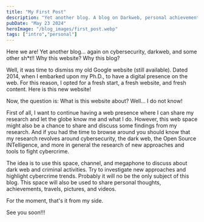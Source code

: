 ```yaml
---
title: "My First Post"
description: "Yet another blog. A blog on Darkweb, personal achievement, and open discussion."
pubDate: "May 23 2024"
heroImage: "/blog_images/first_post.webp"
tags: ["intro","personal"]
---
```


Here we are! Yet another blog... again on cybersecurity, darkweb, and some other sh*t!!
Why this website? Why this blog? </br>

Well, it was time to dismiss my old Google website (still available). Dated 2014, when I embarked upon my Ph.D., to have a digital presence on the web. 
For this reason, I opted for a fresh start, a fresh website, and fresh content. Here is this new website! </b>

Now, the question is: What is this website about? Well... I do not know! </b>

First of all, I want to continue having a web presence where I can share my research and let the globe know me and what I do.
However, this web space might also be a chance to share and discuss some findings from my research. And if you had the time to browse around 
you should know that my research revolves around cybersecurity, the dark web, the Open Source INTelligence, and more in general the research of new approaches and tools to fight cybercrime. </b>

The idea is to use this space, channel, and megaphone to discuss about dark web and criminal activities. Try to investigate new approaches and highlight cybercrime trends. 
Probably it will no be the only subject of this blog. This space will also be used to share personal thoughts, achievements, travels, pictures, and videos. </b>

For the moment, that's it from my side. </b>

See you soon!!!

